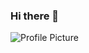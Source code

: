 ### Hi there 👋

<!--
**jacquelyn-bradshaw/jacquelyn-bradshaw** is a ✨ _special_ ✨ repository because its `README.md` (this file) appears on your GitHub profile.

Here are some ideas to get you started:

- 🔭 I’m currently working on ...
- 🌱 I’m currently learning ...
- 👯 I’m looking to collaborate on ...
- 🤔 I’m looking for help with ...
- 💬 Ask me about ...
- 📫 How to reach me: ...
- 😄 Pronouns: ...
- ⚡ Fun fact: ...
-->


<picture>
 <img alt="Profile Picture" src="(https://github.com/jacquelyn-bradshaw/jacquelyn-bradshaw/blob/main/20230531_103627.jpg
)">
</picture>
